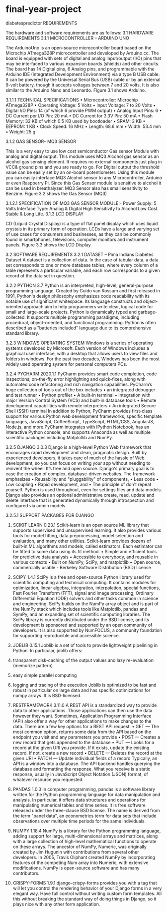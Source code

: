 # final-year-project
diabetespredictor
REQUIREMENTS

The hardware and software requirements are as follows:
3.1 HARDWARE REQUIREMENTS
3.1.1 MICROCONTROLLER – ARDUINO UNO

The ArduinoUno is an open-source microcontroller board based on the Microchip ATmega328P microcontroller and developed by Arduino.cc. The board is equipped with sets of digital and analog input/output (I/O) pins that may be interfaced to various expansion boards (shields) and other circuits. The board has 14 Digital pins, 6 Analog pins, and programmable with the Arduino IDE (Integrated Development Environment) via a type B USB cable. It can be powered by the Universal Serial Bus (USB) cable or by an external 9-volt battery, though it accepts voltages between 7 and 20 volts. It is also similar to the Arduino Nano and Leonardo. Figure 3.1 shows Arduino.

3.1.1.1 TECHNICAL SPECIFICATIONS
•	Microcontroller: Microchip ATmega328P 
•	Operating Voltage: 5 Volts
•	Input Voltage: 7 to 20 Volts
•	Digital I/O Pins: 14 (of which 6 provide PWM output)
•	Analog Input Pins: 6
•	DC Current per I/O Pin: 20 mA
•	DC Current for 3.3V Pin: 50 mA
•	Flash Memory: 32 KB of which 0.5 KB used by bootloader
•	SRAM: 2 KB
•	EEPROM: 1 KB
•	Clock Speed: 16 MHz
•	Length: 68.6 mm
•	Width: 53.4 mm
•	Weight: 25 g





3.1.2 GAS SENSOR– MQ3 SENSOR


This is a very easy to use low cost semiconductor Gas sensor Module with analog and digital output. This module uses MQ3 Alcohol gas sensor as an alcohol gas sensing element. It requires no external components just plug in VCC& ground pins and you are ready to go.
For Digital output the threshold value can be easily set by an on-board potentiometer.  Using this module you can easily interface MQ3 Alcohol sensor to any Microcontroller, Arduino or even Raspberry Pi. Since this Gas Sensor module is sensitive to alcohol it can be used in breathalyzer. MQ3 Sensor also has small sensitivity to Benzine. Figure 3.2 shows the Gas Sensor (MQ3)

3.1.2.1 SPECIFICATION OF MQ3 GAS SENSOR MODULE:-
Power Supply: 5 Volts
Interface Type: Analog & Digital
High Sensitivity to Alcohol 
Low Cost.
Stable & Long Life.
3.1.3 LCD DISPLAY
  										
                                                       

CD (Liquid Crystal Display) is a type of flat panel display which uses liquid crystals in its primary form of operation. LCDs have a large and varying set of use cases for consumers and businesses, as they can be commonly found in smartphones, televisions, computer monitors and instrument panels. Figure 3.3 shows the LCD Display.                         



3.2 SOFTWARE REQUIREMENTS
3.2.1 DATASET – Pima Indians Diabetes Dataset
A dataset is a collection of data. In the case of tabular data, a data set corresponds to one or more database tables, where every column of a table represents a particular variable, and each row corresponds to a given record of the data set in question.

3.2.2 PYTHON 3.7
Python is an interpreted, high-level, general-purpose programming language. Created by Guido van Rossum and first released in 1991, Python's design philosophy emphasizes code readability with its notable use of significant whitespace. Its language constructs and object-oriented approach aim to help programmers write clear, logical code for small and large-scale projects.
Python is dynamically typed and garbage-collected. It supports multiple programming paradigms, including procedural, object-oriented, and functional programming. Python is often described as a "batteries included" language due to its comprehensive standard library.

3.2.3 WINDOWS OPERATING SYSTEM
Windows is a series of operating systems developed by Microsoft. Each version of Windows includes a graphical user interface, with a desktop that allows users to view files and folders in windows. For the past two decades, Windows has been the most widely used operating system for personal computers PCs.


3.2.4 PYCHARM 2020.1.1
PyCharm provides smart code completion, code inspections, on-the-fly error highlighting and quick-fixes, along with automated code refactoring and rich navigation capabilities.
PyCharm’s huge collection of tools out of the box includes 
•	an integrated debugger and test runner
•	Python profiler
•	A built-in terminal
•	Integration with major Version Control System (VCS) and built-in database tools
•	Remote development capabilities with remote interpreters
•	An integrated Secure Shell (SSH) terminal 
In addition to Python, PyCharm provides first-class support for various Python web development frameworks, specific template languages, JavaScript, CoffeeScript, TypeScript, HTML/CSS, AngularJS, Node.js, and more.PyCharm integrates with IPython Notebook, has an interactive Python console, and supports Anaconda as well as multiple scientific packages including Matplotlib and NumPy.

3.2.5 DJANGO 3.0.3
Django is a high-level Python Web framework that encourages rapid development and clean, pragmatic design. Built by experienced developers, it takes care of much of the hassle of Web development, so you can focus on writing your app without needing to reinvent the wheel. It’s free and open source.
Django's primary goal is to ease the creation of complex, database-driven websites. 
The framework emphasizes 
•	Reusability and "pluggability" of components,
•	Less code
•	Low coupling
•	Rapid development, and 
•	The principle of don't repeat yourself. 
Python is used throughout, even for settings files and data models. Django also provides an optional administrative create, read, update and delete interface that is generated dynamically through introspection and configured via admin models.


3.2.5.1 SUPPORT PACKAGES FOR DJANGO
 1. SCIKIT LEARN 0.23.1
Scikit-learn is an open source ML library that supports supervised and unsupervised learning. It also provides various tools for model fitting, data preprocessing, model selection and evaluation, and many other utilities.
Scikit-learn provides dozens of built-in ML algorithms and models, called estimators. Each estimator can be fitted to some data using its fit method.
•	Simple and efficient tools for predictive data analysis
•	Accessible to everybody, and reusable in various contexts
•	Built on NumPy, SciPy, and matplotlib
•	Open source, commercially usable - Berkeley Software Distribution (BSD) license


2. SCIPY 1.4.1
SciPy is a free and open-source Python library used for scientific computing and technical computing. It contains modules for optimization, linear algebra, integration, interpolation, special functions, Fast Fourier Transform (FFT), signal and image processing, Ordinary Differential Equation (ODE) solvers and other tasks common in science and engineering. 
SciPy builds on the NumPy array object and is part of the NumPy stack which includes tools like Matplotlib, pandas and SymPy, and an expanding set of scientific computing libraries. 
The SciPy library is currently distributed under the BSD license, and its development is sponsored and supported by an open community of developers. It is also supported by NumFOCUS, a community foundation for supporting reproducible and accessible science. 
3. JOBLIB 0.15.1
Joblib is a set of tools to provide lightweight pipelining in Python. In particular, joblib offers:
1.	transparent disk-caching of the output values and lazy re-evaluation (memorize pattern)
2.	easy simple parallel computing
3.	logging and tracing of the execution
Joblib is optimized to be fast and robust in particular on large data and has specific optimizations for numpy arrays. It is BSD-licensed.

4.	RESTFRAMEWORK 3.11.0
A REST API is a standardized way to provide data to other applications. Those applications can then use the data however they want. Sometimes, Application Programming Interface (API) also offer a way for other applications to make changes to the data.
There are a few key options for a REST API request:
•	GET — The most common option, returns some data from the API based on the endpoint you visit and any parameters you provide
•	POST — Creates a new record that gets appended to the database
•	PUT — Looks for a record at the given URI you provide. If it exists, update the existing record. If not, create a new record
•	DELETE — Deletes the record at the given URI
•	PATCH — Update individual fields of a record
Typically, an API is a window into a database. The API backend handles querying the database and formatting the response. What you receive is a static response, usually in JavaScript Object Notation (JSON) format, of whatever resource you requested.
5.	PANDAS 1.0.3
In computer programming, pandas is a software library written for the Python programming language for data manipulation and analysis. In particular, it offers data structures and operations for manipulating numerical tables and time series. 
It is free software released under the three-clause BSD license. The name is derived from the term "panel data", an econometrics term for data sets that include observations over multiple time periods for the same individuals.

6.	NUMPY 1.18.4
NumPy is a library for the Python programming language, adding support for large, multi-dimensional arrays and matrices, along with a large collection of high-level mathematical functions to operate on these arrays. 
The ancestor of NumPy, Numeric, was originally created by Jim Hugunin with contributions from several other developers. 
In 2005, Travis Oliphant created NumPy by incorporating features of the competing Num array into Numeric, with extensive modifications. NumPy is open-source software and has many contributors.

7.	CRISPY-FORMS 1.9.1
django-crispy-forms provides you with a  tag that will let you control the rendering behavior of your Django forms in a very elegant way. Have full control without writing custom form templates. All this without breaking the standard way of doing things in Django, so it plays nice with any other form application.












